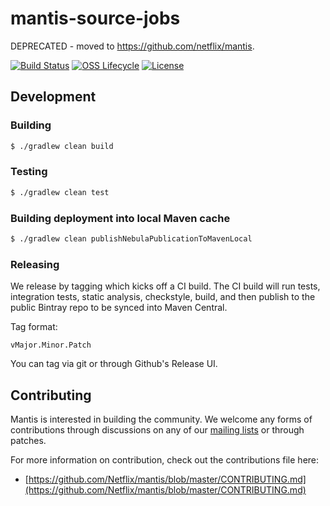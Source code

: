 # mantis-source-jobs

DEPRECATED - moved to https://github.com/netflix/mantis.

[![Build Status](https://img.shields.io/travis/com/Netflix/mantis-source-jobs.svg)](https://travis-ci.com/Netflix/mantis-source-jobs)
[![OSS Lifecycle](https://img.shields.io/osslifecycle/Netflix/mantis-source-jobs.svg)](https://github.com/Netflix/mantis-source-jobs)
[![License](https://img.shields.io/github/license/Netflix/mantis-source-jobs.svg)](https://www.apache.org/licenses/LICENSE-2.0)

## Development

### Building

```sh
$ ./gradlew clean build
```

### Testing

```sh
$ ./gradlew clean test
```

### Building deployment into local Maven cache

```sh
$ ./gradlew clean publishNebulaPublicationToMavenLocal
```

### Releasing

We release by tagging which kicks off a CI build. The CI build will run tests, integration tests,
static analysis, checkstyle, build, and then publish to the public Bintray repo to be synced into Maven Central.

Tag format:

```
vMajor.Minor.Patch
```

You can tag via git or through Github's Release UI.

## Contributing

Mantis is interested in building the community. We welcome any forms of contributions through discussions on any
of our [mailing lists](https://netflix.github.io/mantis/community/#mailing-lists) or through patches.

For more information on contribution, check out the contributions file here:

- [https://github.com/Netflix/mantis/blob/master/CONTRIBUTING.md](https://github.com/Netflix/mantis/blob/master/CONTRIBUTING.md)
